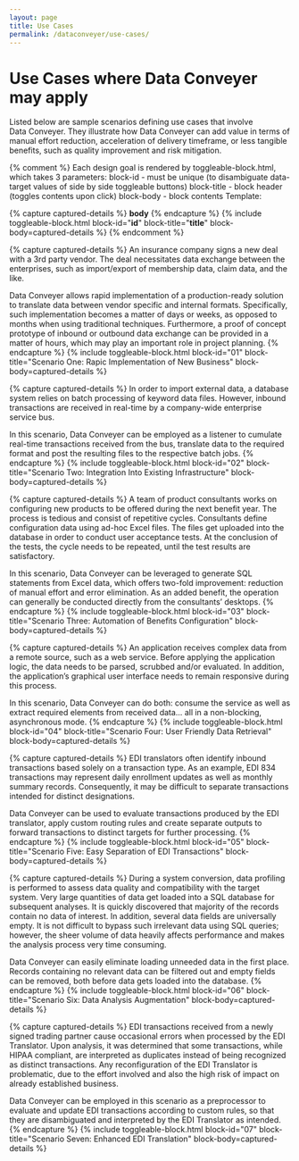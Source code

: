 ```yaml
---
layout: page
title: Use Cases
permalink: /dataconveyer/use-cases/
---
```


# Use Cases where Data&nbsp;Conveyer may apply

Listed below are sample scenarios defining use cases that involve Data&nbsp;Conveyer. They illustrate how Data&nbsp;Conveyer can add value in terms of manual effort reduction, acceleration of delivery timeframe, or less tangible benefits, such as quality improvement and risk mitigation.

{% comment %}
  Each design goal is rendered by toggleable-block.html, which takes 3 parameters:
  block-id - must be unique (to disambiguate data-target values of side by side toggleable buttons)
  block-title - block header (toggles contents upon click)
  block-body - block contents
  Template:
<!-- __title__ -->
{% capture captured-details %}
__body__
{% endcapture %}
{% include toggleable-block.html block-id="__id__" block-title="__title__" block-body=captured-details %}
{% endcomment %}

<!-- Scenario One: Rapic Implementation of New Business -->
{% capture captured-details %}
An insurance company signs a new deal with a 3rd party vendor. The deal necessitates data exchange between the enterprises, such as import/export of membership data, claim data, and the like.

Data&nbsp;Conveyer allows rapid implementation of a production-ready solution to translate data between vendor specific and internal formats. Specifically, such implementation becomes a matter of days or weeks, as opposed to months when using traditional techniques. Furthermore, a proof of concept prototype of inbound or outbound data exchange can be provided in a matter of hours, which may play an important role in project planning.
{% endcapture %}
{% include toggleable-block.html block-id="01" block-title="Scenario One: Rapic Implementation of New Business" block-body=captured-details %}

<!-- Scenario Two: Integration Into Existing Infrastructure -->
{% capture captured-details %}
In order to import external data, a database system relies on batch processing of keyword data files. However, inbound transactions are received in real-time by a company-wide enterprise service bus.

In this scenario, Data&nbsp;Conveyer can be employed as a listener to cumulate real-time transactions received from the bus, translate data to the required format and post the resulting files to the respective batch jobs.
{% endcapture %}
{% include toggleable-block.html block-id="02" block-title="Scenario Two: Integration Into Existing Infrastructure" block-body=captured-details %}

<!-- Scenario Three: Automation of Benefits Configuration -->
{% capture captured-details %}
A team of product consultants works on configuring new products to be offered during the next benefit year. The process is tedious and consist of repetitive cycles. Consultants define configuration data using ad-hoc Excel files. The files get uploaded into the database in order to conduct user acceptance tests. At the conclusion of the tests, the cycle needs to be repeated, until the test results are satisfactory.

In this scenario, Data&nbsp;Conveyer can be leveraged to generate SQL statements from Excel data, which offers two-fold improvement: reduction of manual effort and error elimination. As an added benefit, the operation can generally be conducted directly from the consultants’ desktops.
{% endcapture %}
{% include toggleable-block.html block-id="03" block-title="Scenario Three: Automation of Benefits Configuration" block-body=captured-details %}

<!-- Scenario Four: User Friendly Data Retrieval -->
{% capture captured-details %}
An application receives complex data from a remote source, such as a web service. Before applying the application logic, the data needs to be parsed, scrubbed and/or evaluated. In addition, the application’s graphical user interface needs to remain responsive during this process.

In this scenario, Data&nbsp;Conveyer can do both: consume the service as well as extract required elements from received data… all in a non-blocking, asynchronous mode.
{% endcapture %}
{% include toggleable-block.html block-id="04" block-title="Scenario Four: User Friendly Data Retrieval" block-body=captured-details %}

<!-- Scenario Five: Easy Separation of EDI Transactions -->
{% capture captured-details %}
EDI translators often identify inbound transactions based solely on a transaction type. As an example, EDI 834 transactions may represent daily enrollment updates as well as monthly summary records. Consequently, it may be difficult to separate transactions intended for distinct designations.

Data&nbsp;Conveyer can be used to evaluate transactions produced by the EDI translator, apply custom routing rules and create separate outputs to forward transactions to distinct targets for further processing.
{% endcapture %}
{% include toggleable-block.html block-id="05" block-title="Scenario Five: Easy Separation of EDI Transactions" block-body=captured-details %}

<!-- Scenario Six: Data Analysis Augmentation -->
{% capture captured-details %}
During a system conversion, data profiling is performed to assess data quality and compatibility with the target system. Very large quantities of data get loaded into a SQL database for subsequent analyses. It is quickly discovered that majority of the records contain no data of interest. In addition, several data fields are universally empty. It is not difficult to bypass such irrelevant data using SQL queries; however, the sheer volume of data heavily affects performance and makes the analysis process very time consuming.

Data&nbsp;Conveyer can easily eliminate loading unneeded data in the first place. Records containing no relevant data can be filtered out and empty fields can be removed, both before data gets loaded into the database.
{% endcapture %}
{% include toggleable-block.html block-id="06" block-title="Scenario Six: Data Analysis Augmentation" block-body=captured-details %}

<!-- Scenario Seven: Enhanced EDI Translation -->
{% capture captured-details %}
EDI transactions received from a newly signed trading partner cause occasional errors when processed by the EDI Translator. Upon analysis, it was determined that some transactions, while HIPAA compliant, are interpreted as duplicates instead of being recognized as distinct transactions. Any reconfiguration of the EDI Translator is problematic, due to the effort involved and also the high risk of impact on already established business.

Data&nbsp;Conveyer can be employed in this scenario as a preprocessor to evaluate and update EDI transactions according to custom rules, so that they are disambiguated and interpreted by the EDI Translator as intended.
{% endcapture %}
{% include toggleable-block.html block-id="07" block-title="Scenario Seven: Enhanced EDI Translation" block-body=captured-details %}
